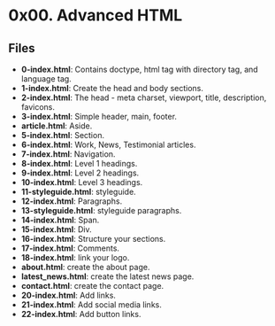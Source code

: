# 0x00. Advanced HTML
## Files
- **0-index.html**: Contains doctype, html tag with directory tag, and language tag.
- **1-index.html**: Create the head and body sections.
- **2-index.html**: The head - meta charset, viewport, title, description, favicons.
- **3-index.html**: Simple header, main, footer.
- **article.html**: Aside.
- **5-index.html**: Section.
- **6-index.html**: Work, News, Testimonial articles.
- **7-index.html**: Navigation.
- **8-index.html**: Level 1 headings.
- **9-index.html**: Level 2 headings.
- **10-index.html**: Level 3 headings.
- **11-styleguide.html**: styleguide.
- **12-index.html**: Paragraphs.
- **13-styleguide.html**: styleguide paragraphs.
- **14-index.html**: Span.
- **15-index.html**: Div.
- **16-index.html**: Structure your sections.
- **17-index.html**: Comments.
- **18-index.html**: link your logo.
- **about.html**: create the about page.
- **latest_news.html**:  create the latest news page.
- **contact.html**: create the contact page.
- **20-index.html**: Add links.
- **21-index.html**: Add social media links.
- **22-index.html**: Add button links.
